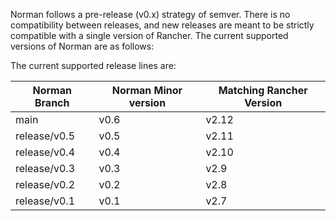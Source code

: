 Norman follows a pre-release (v0.x) strategy of semver. There is no compatibility between releases, and new releases are meant to be strictly compatible with a single version of Rancher. The current supported versions of Norman are as follows:

The current supported release lines are:

| Norman Branch | Norman Minor version | Matching Rancher Version |
|--------------------------|------------------------------------|------------------------------------------------|
| main | v0.6 | v2.12 |
| release/v0.5 | v0.5 | v2.11 |
| release/v0.4 | v0.4 | v2.10 |
| release/v0.3 | v0.3 | v2.9 |
| release/v0.2 | v0.2 | v2.8 |
| release/v0.1 | v0.1 | v2.7 |
